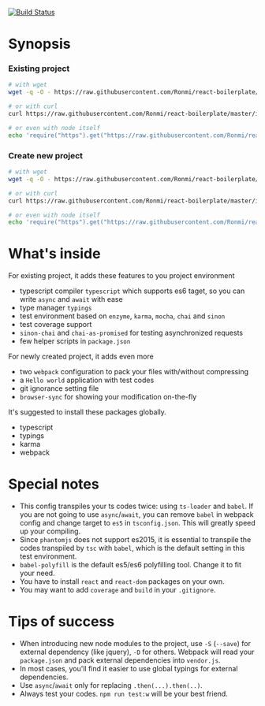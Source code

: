 [![Build Status](https://travis-ci.org/Ronmi/react-boilerplate.svg?branch=master)](https://travis-ci.org/Ronmi/react-boilerplate)

# Synopsis

### Existing project

```sh
# with wget
wget -q -O - https://raw.githubusercontent.com/Ronmi/react-boilerplate/master/init.js | node

# or with curl
curl https://raw.githubusercontent.com/Ronmi/react-boilerplate/master/init.js | node

# or even with node itself
echo 'require("https").get("https://raw.githubusercontent.com/Ronmi/react-boilerplate/master/init.js",r=>{r.on("data",d=>{process.stdout.write(d);});});' | node | node
```

### Create new project

```sh
# with wget
wget -q -O - https://raw.githubusercontent.com/Ronmi/react-boilerplate/master/init.js | env NEW=1 node

# or with curl
curl https://raw.githubusercontent.com/Ronmi/react-boilerplate/master/init.js | env NEW=1 node

# or even with node itself
echo 'require("https").get("https://raw.githubusercontent.com/Ronmi/react-boilerplate/master/init.js",r=>{r.on("data",d=>{process.stdout.write(d);});});' | node | env NEW=1 node
```

# What's inside

For existing project, it adds these features to you project environment

- typescript compiler `typescript` which supports es6 taget, so you can write `async` and `await` with ease
- type manager `typings`
- test environment based on `enzyme`, `karma`, `mocha`, `chai` and `sinon`
- test coverage support
- `sinon-chai` and `chai-as-promised` for testing asynchronized requests
- few helper scripts in `package.json`

For newly created project, it adds even more

- two `webpack` configuration to pack your files with/without compressing
- a `Hello world` application with test codes
- git ignorance setting file
- `browser-sync` for showing your modification on-the-fly

It's suggested to install these packages globally.
- typescript
- typings
- karma
- webpack

# Special notes

- This config transpiles your ts codes twice: using `ts-loader` and `babel`. If you are not going to use `async`/`await`, you can remove `babel` in webpack config and change target to `es5` in `tsconfig.json`. This will greatly speed up your compiling.
- Since `phantomjs` does not support es2015, it is essential to transpile the codes transpiled by `tsc` with `babel`, which is the default setting in this test environment.
- `babel-polyfill` is the default es5/es6 polyfilling tool. Change it to fit your need.
- You have to install `react` and `react-dom` packages on your own.
- You may want to add `coverage` and `build` in your `.gitignore`.

# Tips of success

- When introducing new node modules to the project, use `-S` (`--save`) for external dependency (like jquery), `-D` for others. Webpack will read your `package.json` and pack external dependencies into `vendor.js`.
- In most cases, you'll find it easier to use global typings for external dependencies.
- Use `async`/`await` only for replacing `.then(...).then(..)`.
- Always test your codes. `npm run test:w` will be your best friend.